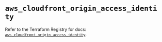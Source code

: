 # `aws_cloudfront_origin_access_identity`

Refer to the Terraform Registry for docs: [`aws_cloudfront_origin_access_identity`](https://registry.terraform.io/providers/hashicorp/aws/6.19.0/docs/resources/cloudfront_origin_access_identity).
